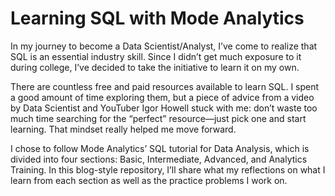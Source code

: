 # Learning SQL with Mode Analytics
In my journey to become a Data Scientist/Analyst, I’ve come to realize that SQL is an essential industry skill. Since I didn’t get much exposure to it during college, I’ve decided to take the initiative to learn it on my own.

There are countless free and paid resources available to learn SQL. I spent a good amount of time exploring them, but a piece of advice from a video by Data Scientist and YouTuber Igor Howell stuck with me: don’t waste too much time searching for the “perfect” resource—just pick one and start learning. That mindset really helped me move forward.

I chose to follow Mode Analytics’ SQL tutorial for Data Analysis, which is divided into four sections: Basic, Intermediate, Advanced, and Analytics Training. In this blog-style repository, I’ll share what my reflections on what I learn from each section as well as the practice problems I work on.
